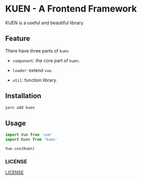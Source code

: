 # KUEN - A Frontend Framework

KUEN is a useful and beautiful library.

## Feature

There have three parts of `kuen`

- `component`: the core part of `kuen`.

- `loader`: extend `vue`.

- `util`: function library.

## Installation

```bash
yarn add kuen
```

## Usage

```javascript
import Vue from 'vue'
import Kuen from 'kuen'

Vue.use(Kuen)
```


### LICENSE

[LICENSE](LICENSE)
